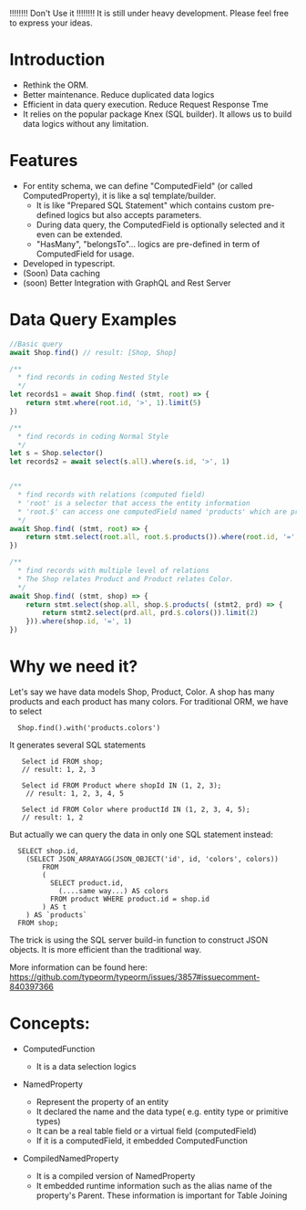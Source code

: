 

!!!!!!!! Don't Use it !!!!!!!!
It is still under heavy development. 
Please feel free to express your ideas.

# Introduction

- Rethink the ORM. 
- Better maintenance. Reduce duplicated data logics
- Efficient in data query execution. Reduce Request Response Tme
- It relies on the popular package Knex (SQL builder). It allows us to build data logics without any limitation. 

# Features
- For entity schema, we can define "ComputedField" (or called ComputedProperty), it is like a sql template/builder. 
  - It is like "Prepared SQL Statement" which contains custom pre-defined logics but also accepts parameters. 
  - During data query, the ComputedField is optionally selected and it even can be extended.
  - "HasMany", "belongsTo"... logics are pre-defined in term of ComputedField for usage.
- Developed in typescript.
- (Soon) Data caching
- (soon) Better Integration with GraphQL and Rest Server

# Data Query Examples

```javascript
//Basic query
await Shop.find() // result: [Shop, Shop]

/**
  * find records in coding Nested Style
  */
let records1 = await Shop.find( (stmt, root) => {
    return stmt.where(root.id, '>', 1).limit(5)
})

/**
  * find records in coding Normal Style
  */
let s = Shop.selector()
let records2 = await select(s.all).where(s.id, '>', 1)


/**
  * find records with relations (computed field)
  * 'root' is a selector that access the entity information
  * 'root.$' can access one computedField named 'products' which are predefined in the entity schema
  */
await Shop.find( (stmt, root) => {
    return stmt.select(root.all, root.$.products()).where(root.id, '=', 1)
})

/**
  * find records with multiple level of relations
  * The Shop relates Product and Product relates Color.
  */
await Shop.find( (stmt, shop) => {
    return stmt.select(shop.all, shop.$.products( (stmt2, prd) => {
        return stmt2.select(prd.all, prd.$.colors()).limit(2)
    })).where(shop.id, '=', 1)
})

```


# Why we need it?


Let's say we have data models Shop, Product, Color.
A shop has many products and each product has many colors.
For traditional ORM, we have to select
```
  Shop.find().with('products.colors') 
```
It generates several SQL statements
```
   Select id FROM shop;  
   // result: 1, 2, 3

   Select id FROM Product where shopId IN (1, 2, 3);
    // result: 1, 2, 3, 4, 5

   Select id FROM Color where productId IN (1, 2, 3, 4, 5);
   // result: 1, 2
```

But actually we can query the data in only one SQL statement instead:
```
  SELECT shop.id, 
    (SELECT JSON_ARRAYAGG(JSON_OBJECT('id', id, 'colors', colors))
        FROM
        (
          SELECT product.id, 
            (....same way...) AS colors
          FROM product WHERE product.id = shop.id
        ) AS t
    ) AS `products` 
  FROM shop;

```
The trick is using the SQL server build-in function to construct JSON objects.
It is more efficient than the traditional way.

More information can be found here:
https://github.com/typeorm/typeorm/issues/3857#issuecomment-840397366

# Concepts:

- ComputedFunction
  - It is a data selection logics

- NamedProperty
  - Represent the property of an entity
  - It declared the name and the data type( e.g. entity type or primitive types)
  - It can be a real table field or a virtual field (computedField)
  - If it is a computedField, it embedded ComputedFunction
  
- CompiledNamedProperty
  - It is a compiled version of NamedProperty
  - It embedded runtime information such as the alias name of the property's Parent. These information is important for Table Joining


